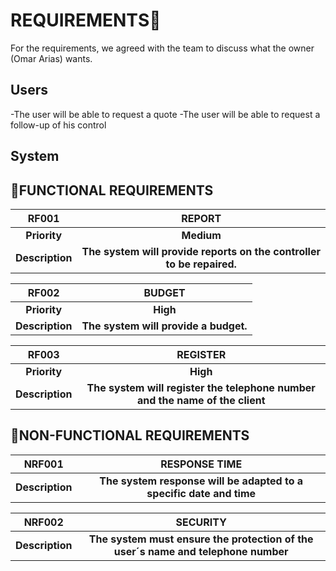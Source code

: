 # REQUIREMENTS📃

For the requirements, we agreed with the team to discuss what the owner (Omar Arias) wants.

## Users
-The user will be able to request a quote
-The user will be able to request a follow-up of his control

## System

## 🔹FUNCTIONAL REQUIREMENTS

|      RF001      |                            REPORT                            |
| :-------------: | :----------------------------------------------------------: |
|  **Priority**   |                          **Medium**                          |
| **Description** | **The system will provide reports on the controller to be repaired.** |

|      RF002      |                BUDGET                 |
| :-------------: | :-----------------------------------: |
|  **Priority**   |               **High**                |
| **Description** | **The system will provide a budget.** |

|      RF003      |                           REGISTER                           |
| :-------------: | :----------------------------------------------------------: |
|  **Priority**   |                           **High**                           |
| **Description** | **The system will register the telephone number and the name of the client** |



## 🔹NON-FUNCTIONAL REQUIREMENTS

|     NRF001      |                        RESPONSE TIME                         |
| :-------------: | :----------------------------------------------------------: |
| **Description** | **The system response will be adapted to a specific date and time** |

|     NRF002      |                           SECURITY                           |
| :-------------: | :----------------------------------------------------------: |
| **Description** | **The system must ensure the protection of the user´s name and telephone number** |

